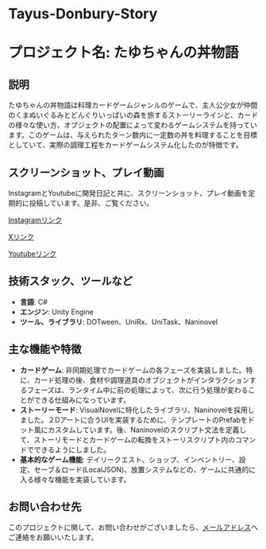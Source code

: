 # Tayus-Donbury-Story

# プロジェクト名: たゆちゃんの丼物語

## 説明
たゆちゃんの丼物語は料理カードゲームジャンルのゲームで、主人公少女が仲間のくまぬいぐるみとどんぐりいっぱいの森を旅するストーリーラインと、カードの様々な使い方、オブジェクトの配置によって変わるゲームシステムを持っています。このゲームは、与えられたターン数内に一定数の丼を料理することを目標としていて、実際の調理工程をカードゲームシステム化したのが特徴です。

## スクリーンショット、プレイ動画
InstagramとYoutubeに開発日記と共に、スクリーンショット、プレイ動画を定期的に投稿しています。是非、ご覧ください。

[Instagramリンク](https://www.instagram.com/tayus_dbstory/)

[Xリンク](https://x.com/tayus_dbstory)

[Youtubeリンク](https://www.youtube.com/@user-le6it9ys2n)

## 技術スタック、ツールなど
- **言語**: C#
- **エンジン**: Unity Engine
- **ツール、ライブラリ**: DOTween、UniRx、UniTask、Naninovel

## 主な機能や特徴
- **カードゲーム**: 非同期処理でカードゲームの各フェーズを実装しました。特に、カード処理の後、食材や調理道具のオブジェクトがインタラクションするフェーズは、ランタイム中に前の処理によって、次に行う処理が変わることができる仕組みになっています。
- **ストーリーモード**: VisualNovelに特化したライブラリ、Naninovelを採用しました。２Dアートに合うUIを実装するために、テンプレートのPrefabをドット風にカスタムしています。後、Naninovelのスクリプト文法を定義して、ストーリモードとカードゲームの転換をストーリスクリプト内のコマンドでできるようにしました。
- **基本的なゲーム機能**: デイリークエスト、ショップ、インベントリー、設定、セーブ＆ロード(LocalJSON)、放置システムなどの、ゲームに共通的に入る様々な機能を実装しています。

## お問い合わせ先
このプロジェクトに関して、お問い合わせがございましたら、[メールアドレス](ljj7417@gmail.com)へご連絡をお願いいたします。
